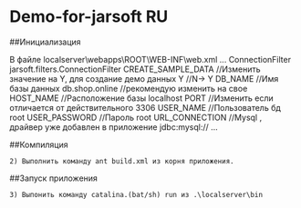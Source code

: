 # Demo-for-jarsoft RU

##Инициализация 

В файле localserver\webapps\ROOT\WEB-INF\web.xml
...
<filter>
        <filter-name>ConnectionFilter</filter-name>
        <filter-class>jarsoft.filters.ConnectionFilter</filter-class>
        <init-param>
            <param-name>CREATE_SAMPLE_DATA</param-name>  //Изменить значение на Y, для создание демо данных
            <param-value>Y</param-value>                 //N-> Y
        </init-param>
        <init-param>
            <param-name>DB_NAME</param-name>          //Имя базы данных
            <param-value>db.shop.online</param-value> //рекомендую изменить на свое
        </init-param>
        <init-param>
            <param-name>HOST_NAME</param-name>        //Расположение базы
            <param-value>localhost</param-value>
        </init-param>
        <init-param>
            <param-name>PORT</param-name>           //Изменить если отличается от действительного
            <param-value>3306</param-value>
        </init-param>
        <init-param>
            <param-name>USER_NAME</param-name>      //Пользователь бд
            <param-value>root</param-value>
        </init-param>
        <init-param>
            <param-name>USER_PASSWORD</param-name>  //Пароль 
            <param-value>root</param-value>
        </init-param>
        <init-param>
            <param-name>URL_CONNECTION</param-name>  //Mysql , драйвер уже добавлен в приложение
            <param-value>jdbc:mysql://</param-value>
        </init-param>
    </filter>
    ...
    
##Компиляция
    
    2) Выполнить команду ant build.xml из корня приложения.
    
   
##Запуск приложения
    
    3) Выпонить команду catalina.(bat/sh) run из .\localserver\bin 
    
    
    
